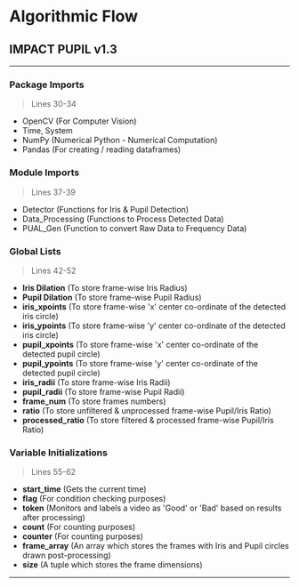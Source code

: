 # Algorithmic Flow
## IMPACT PUPIL v1.3

***

### Package Imports
> Lines 30-34
* OpenCV (For Computer Vision)
* Time, System
* NumPy (Numerical Python - Numerical Computation)
* Pandas (For creating / reading dataframes)

### Module Imports
> Lines 37-39
* Detector (Functions for Iris & Pupil Detection)
* Data_Processing (Functions to Process Detected Data)
* PUAL_Gen (Function to convert Raw Data to Frequency Data)

### Global Lists
> Lines 42-52
* **Iris Dilation** (To store frame-wise Iris Radius)
* **Pupil Dilation** (To store frame-wise Pupil Radius)
* **iris_xpoints** (To store frame-wise 'x' center co-ordinate of the detected iris circle)
* **iris_ypoints** (To store frame-wise 'y' center co-ordinate of the detected iris circle)
* **pupil_xpoints** (To store frame-wise 'x' center co-ordinate of the detected pupil circle)
* **pupil_ypoints** (To store frame-wise 'y' center co-ordinate of the detected pupil circle)
* **iris_radii** (To store frame-wise Iris Radii)
* **pupil_radii** (To store frame-wise Pupil Radii)
* **frame_num** (To store frames numbers)
* **ratio** (To store unfiltered & unprocessed frame-wise Pupil/Iris Ratio)
* **processed_ratio** (To store filtered & processed frame-wise Pupil/Iris Ratio)

### Variable Initializations
> Lines 55-62
* **start_time** (Gets the current time)
* **flag** (For condition checking purposes)
* **token** (Monitors and labels a video as 'Good' or 'Bad' based on results after processing)
* **count** (For counting purposes)
* **counter** (For counting purposes)
* **frame_array** (An array which stores the frames with Iris and Pupil circles drawn post-processing)
* **size** (A tuple which stores the frame dimensions)

***
